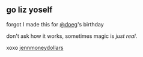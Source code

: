 go liz yoself
---

forgot I made this for [@doeg](http://twitter.com/doeg)'s birthday

don't ask how it works, sometimes magic is *just real*.

xoxo [jennmoneydollars](http://twitter.com/jennschiffer)